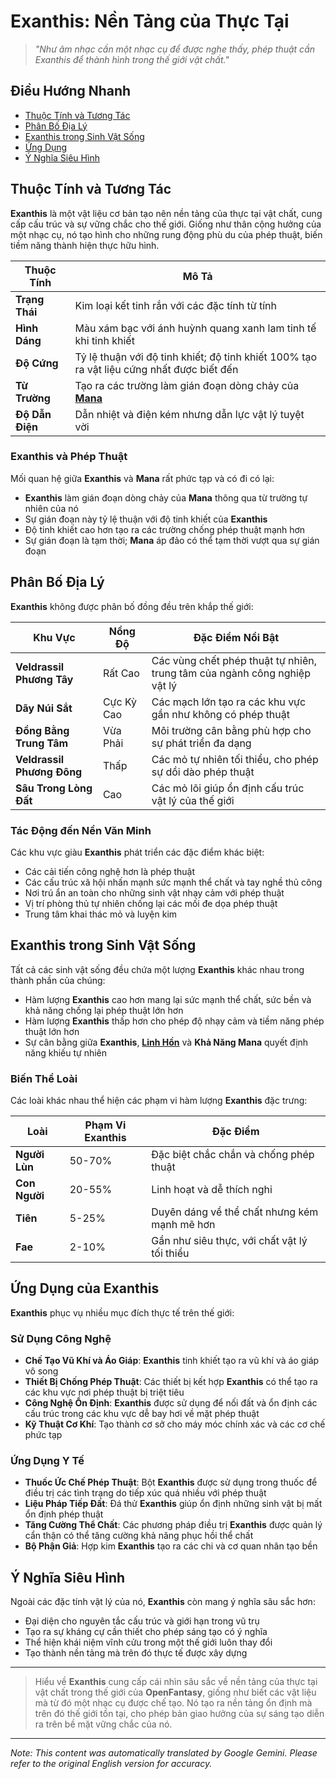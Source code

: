 # **Exanthis**: Nền Tảng của Thực Tại

> *"Như âm nhạc cần một nhạc cụ để được nghe thấy, phép thuật cần Exanthis để thành hình trong thế giới vật chất."*

## Điều Hướng Nhanh

- [Thuộc Tính và Tương Tác](#properties-and-interaction)
- [Phân Bố Địa Lý](#geographic-distribution)
- [Exanthis trong Sinh Vật Sống](#exanthis-in-living-beings)
- [Ứng Dụng](#applications-of-exanthis)
- [Ý Nghĩa Siêu Hình](#metaphysical-significance)

## Thuộc Tính và Tương Tác

**Exanthis** là một vật liệu cơ bản tạo nên nền tảng của thực tại vật chất, cung cấp cấu trúc và sự vững chắc cho thế giới. Giống như thân cộng hưởng của một nhạc cụ, nó tạo hình cho những rung động phù du của phép thuật, biến tiềm năng thành hiện thực hữu hình.

| Thuộc Tính | Mô Tả |
|----------|-------------|
| **Trạng Thái** | Kim loại kết tinh rắn với các đặc tính từ tính |
| **Hình Dáng** | Màu xám bạc với ánh huỳnh quang xanh lam tinh tế khi tinh khiết |
| **Độ Cứng** | Tỷ lệ thuận với độ tinh khiết; độ tinh khiết 100% tạo ra vật liệu cứng nhất được biết đến |
| **Từ Trường** | Tạo ra các trường làm gián đoạn dòng chảy của [**Mana**](/codex/Basic/Mana.md) |
| **Độ Dẫn Điện** | Dẫn nhiệt và điện kém nhưng dẫn lực vật lý tuyệt vời |

### Exanthis và Phép Thuật

Mối quan hệ giữa **Exanthis** và **Mana** rất phức tạp và có đi có lại:

- **Exanthis** làm gián đoạn dòng chảy của **Mana** thông qua từ trường tự nhiên của nó
- Sự gián đoạn này tỷ lệ thuận với độ tinh khiết của **Exanthis**
- Độ tinh khiết cao hơn tạo ra các trường chống phép thuật mạnh hơn
- Sự gián đoạn là tạm thời; **Mana** áp đảo có thể tạm thời vượt qua sự gián đoạn

## Phân Bố Địa Lý

**Exanthis** không được phân bố đồng đều trên khắp thế giới:

| Khu Vực | Nồng Độ | Đặc Điểm Nổi Bật |
|--------|--------------|------------------|
| **Veldrassil Phương Tây** | Rất Cao | Các vùng chết phép thuật tự nhiên, trung tâm của ngành công nghiệp vật lý |
| **Dãy Núi Sắt** | Cực Kỳ Cao | Các mạch lớn tạo ra các khu vực gần như không có phép thuật |
| **Đồng Bằng Trung Tâm** | Vừa Phải | Môi trường cân bằng phù hợp cho sự phát triển đa dạng |
| **Veldrassil Phương Đông** | Thấp | Các mỏ tự nhiên tối thiểu, cho phép sự dồi dào phép thuật |
| **Sâu Trong Lòng Đất** | Cao | Các mỏ lõi giúp ổn định cấu trúc vật lý của thế giới |

### Tác Động đến Nền Văn Minh

Các khu vực giàu **Exanthis** phát triển các đặc điểm khác biệt:

- Các cải tiến công nghệ hơn là phép thuật
- Các cấu trúc xã hội nhấn mạnh sức mạnh thể chất và tay nghề thủ công
- Nơi trú ẩn an toàn cho những sinh vật nhạy cảm với phép thuật
- Vị trí phòng thủ tự nhiên chống lại các mối đe dọa phép thuật
- Trung tâm khai thác mỏ và luyện kim

## Exanthis trong Sinh Vật Sống

Tất cả các sinh vật sống đều chứa một lượng **Exanthis** khác nhau trong thành phần của chúng:

- Hàm lượng **Exanthis** cao hơn mang lại sức mạnh thể chất, sức bền và khả năng chống lại phép thuật lớn hơn
- Hàm lượng **Exanthis** thấp hơn cho phép độ nhạy cảm và tiềm năng phép thuật lớn hơn
- Sự cân bằng giữa **Exanthis**, [**Linh Hồn**](/codex/Basic/Soul.md) và **Khả Năng Mana** quyết định năng khiếu tự nhiên

### Biến Thể Loài

Các loài khác nhau thể hiện các phạm vi hàm lượng **Exanthis** đặc trưng:

| Loài | Phạm Vi Exanthis | Đặc Điểm |
|---------|----------------|-----------------|
| **Người Lùn** | 50-70% | Đặc biệt chắc chắn và chống phép thuật |
| **Con Người** | 20-55% | Linh hoạt và dễ thích nghi |
| **Tiên** | 5-25% | Duyên dáng về thể chất nhưng kém mạnh mẽ hơn |
| **Fae** | 2-10% | Gần như siêu thực, với chất vật lý tối thiểu |

## Ứng Dụng của Exanthis

**Exanthis** phục vụ nhiều mục đích thực tế trên thế giới:

### Sử Dụng Công Nghệ

- **Chế Tạo Vũ Khí và Áo Giáp**: **Exanthis** tinh khiết tạo ra vũ khí và áo giáp vô song
- **Thiết Bị Chống Phép Thuật**: Các thiết bị kết hợp **Exanthis** có thể tạo ra các khu vực nơi phép thuật bị triệt tiêu
- **Công Nghệ Ổn Định**: **Exanthis** được sử dụng để nối đất và ổn định các cấu trúc trong các khu vực dễ bay hơi về mặt phép thuật
- **Kỹ Thuật Cơ Khí**: Tạo thành cơ sở cho máy móc chính xác và các cơ chế phức tạp

### Ứng Dụng Y Tế

- **Thuốc Ức Chế Phép Thuật**: Bột **Exanthis** được sử dụng trong thuốc để điều trị các tình trạng do tiếp xúc quá nhiều với phép thuật
- **Liệu Pháp Tiếp Đất**: Đá thử **Exanthis** giúp ổn định những sinh vật bị mất ổn định phép thuật
- **Tăng Cường Thể Chất**: Các phương pháp điều trị **Exanthis** được quản lý cẩn thận có thể tăng cường khả năng phục hồi thể chất
- **Bộ Phận Giả**: Hợp kim **Exanthis** tạo ra các chi và cơ quan nhân tạo bền

## Ý Nghĩa Siêu Hình

Ngoài các đặc tính vật lý của nó, **Exanthis** còn mang ý nghĩa sâu sắc hơn:

- Đại diện cho nguyên tắc cấu trúc và giới hạn trong vũ trụ
- Tạo ra sự kháng cự cần thiết cho phép sáng tạo có ý nghĩa
- Thể hiện khái niệm vĩnh cửu trong một thế giới luôn thay đổi
- Tạo thành nền tảng mà trên đó thực tế được xây dựng

---

> Hiểu về **Exanthis** cung cấp cái nhìn sâu sắc về nền tảng của thực tại vật chất trong thế giới của **OpenFantasy**, giống như biết các vật liệu mà từ đó một nhạc cụ được chế tạo. Nó tạo ra nền tảng ổn định mà trên đó thế giới tồn tại, cho phép bản giao hưởng của sự sáng tạo diễn ra trên bề mặt vững chắc của nó.


---
_Note: This content was automatically translated by Google Gemini. Please refer to the original English version for accuracy._